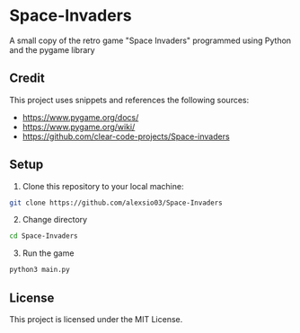 # Space-Invaders
A small copy of the retro game "Space Invaders" programmed using Python and the pygame library

## Credit
This project uses snippets and references the following sources:
- https://www.pygame.org/docs/
- https://www.pygame.org/wiki/
- https://github.com/clear-code-projects/Space-invaders

## Setup

1. Clone this repository to your local machine:

```bash
git clone https://github.com/alexsio03/Space-Invaders
```

2. Change directory
```bash
cd Space-Invaders
```

3. Run the game
```bash
python3 main.py
```

## License
This project is licensed under the MIT License.
